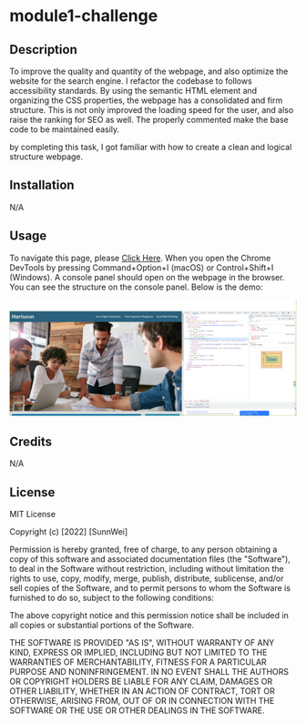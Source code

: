 # module1-challenge

## Description

To improve the quality and quantity of the webpage, and also optimize the website for the search engine. I refactor the codebase to follows accessibility standards.
By using the semantic HTML element and organizing the CSS properties, the webpage has a consolidated and firm structure.
This is not only improved the loading speed for the user, and also raise the ranking for SEO as well.
The properly commented make the base code to be maintained easily.

by completing this task, I got familiar with how to create a clean and logical structure webpage.

## Installation

N/A

## Usage

To navigate this page, please [Click Here](https://diff30140556.github.io/module1-challenge/).
When you open the Chrome DevTools by pressing Command+Option+I (macOS) or Control+Shift+I (Windows). A console panel should open on the webpage in the browser. You can see the structure on the console panel. Below is the demo:

    
![This is the demo](https://github.com/diff30140556/module1-challenge/blob/main/Develop/assets/images/screenshot.png?raw=true)
    

## Credits

N/A

## License

MIT License

Copyright (c) [2022] [SunnWei]

Permission is hereby granted, free of charge, to any person obtaining a copy
of this software and associated documentation files (the "Software"), to deal
in the Software without restriction, including without limitation the rights
to use, copy, modify, merge, publish, distribute, sublicense, and/or sell
copies of the Software, and to permit persons to whom the Software is
furnished to do so, subject to the following conditions:

The above copyright notice and this permission notice shall be included in all
copies or substantial portions of the Software.

THE SOFTWARE IS PROVIDED "AS IS", WITHOUT WARRANTY OF ANY KIND, EXPRESS OR
IMPLIED, INCLUDING BUT NOT LIMITED TO THE WARRANTIES OF MERCHANTABILITY,
FITNESS FOR A PARTICULAR PURPOSE AND NONINFRINGEMENT. IN NO EVENT SHALL THE
AUTHORS OR COPYRIGHT HOLDERS BE LIABLE FOR ANY CLAIM, DAMAGES OR OTHER
LIABILITY, WHETHER IN AN ACTION OF CONTRACT, TORT OR OTHERWISE, ARISING FROM,
OUT OF OR IN CONNECTION WITH THE SOFTWARE OR THE USE OR OTHER DEALINGS IN THE
SOFTWARE.
